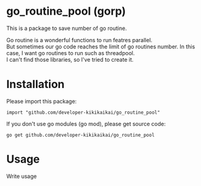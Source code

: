 # go_routine_pool (gorp)
This is a package to save number of go routine.

Go routine is a wonderful functions to run featres parallel.  
But sometimes our go code reaches the limit of go routines number. In this case, I want go routines to run such as threadpool.  
I can't find those libraries, so I've tried to create it.

# Installation

Please import this package:

```
import "github.com/developer-kikikaikai/go_routine_pool"
```

If you don't use go modules (go mod), please get source code:

```
go get github.com/developer-kikikaikai/go_routine_pool
```

# Usage

Write usage
